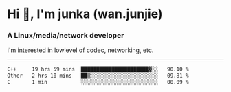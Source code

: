 
<h1 >Hi 👋, I'm junka (wan.junjie)</h1>
<h3 >A Linux/media/network developer</h3>


I'm interested in lowlevel of codec, networking, etc.


---

<!--START_SECTION:waka-->

```txt
C++     19 hrs 59 mins  ██████████████████████▓░░   90.10 %
Other   2 hrs 10 mins   ██▒░░░░░░░░░░░░░░░░░░░░░░   09.81 %
C       1 min           ░░░░░░░░░░░░░░░░░░░░░░░░░   00.09 %
```

<!--END_SECTION:waka-->
